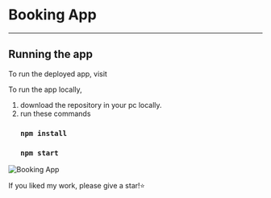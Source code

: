 # Booking App
---
## Running the app

To run the deployed app, visit 

To run the app locally, 

1.  download the repository in your pc locally.
2.  run these commands
    ### `npm install`
    ### `npm start`

![Booking App]()
    
If you liked my work, please give a star!⭐️
